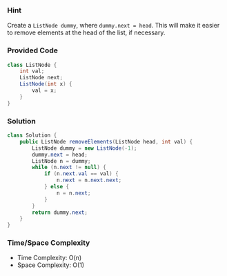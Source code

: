 ### Hint

Create a `ListNode dummy`, where `dummy.next = head`. This will make it easier to remove elements at the head of the list, if necessary.

### Provided Code

```java
class ListNode {
    int val;
    ListNode next;
    ListNode(int x) {
        val = x;
    }
}
```

### Solution

```java
class Solution {
    public ListNode removeElements(ListNode head, int val) {
        ListNode dummy = new ListNode(-1);
        dummy.next = head;
        ListNode n = dummy;
        while (n.next != null) {
            if (n.next.val == val) {
                n.next = n.next.next;
            } else {
                n = n.next;
            }
        }        
        return dummy.next;
    }
}
```

### Time/Space Complexity

-  Time Complexity: O(n)
- Space Complexity: O(1)
